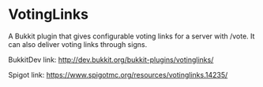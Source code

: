 # VotingLinks
A Bukkit plugin that gives configurable voting links for a server with /vote. It can also deliver voting links through signs.

BukkitDev link: http://dev.bukkit.org/bukkit-plugins/votinglinks/

Spigot link: https://www.spigotmc.org/resources/votinglinks.14235/
